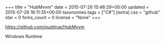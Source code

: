+++
title = "HubMvvm"
date = 2015-07-26 15:48:29+00:00
updated = 2015-07-26 16:11:35+00:00
taxonomies.tags = ["C#"]
[extra]
css = "github"
star = 0
forks_count = 0
license = "None"
+++

<https://github.com/ousttrue/HubMvvm>

Windows Runtime

